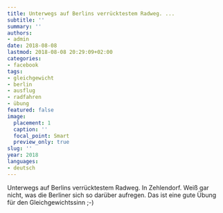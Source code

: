 ```yaml
---
title: Unterwegs auf Berlins verrücktestem Radweg. ...
subtitle: ''
summary: ''
authors:
- admin
date: 2018-08-08
lastmod: 2018-08-08 20:29:09+02:00
categories:
- facebook
tags:
- gleichgewicht
- berlin
- ausflug
- radfahren
- übung
featured: false
image:
  placement: 1
  caption: ''
  focal_point: Smart
  preview_only: true
slug: ''
year: 2018
languages:
- deutsch
---
```


Unterwegs auf Berlins verrücktestem Radweg. In Zehlendorf. Weiß gar nicht, was die Berliner sich so darüber aufregen. Das ist eine gute Übung für den Gleichgewichtssinn ;-)